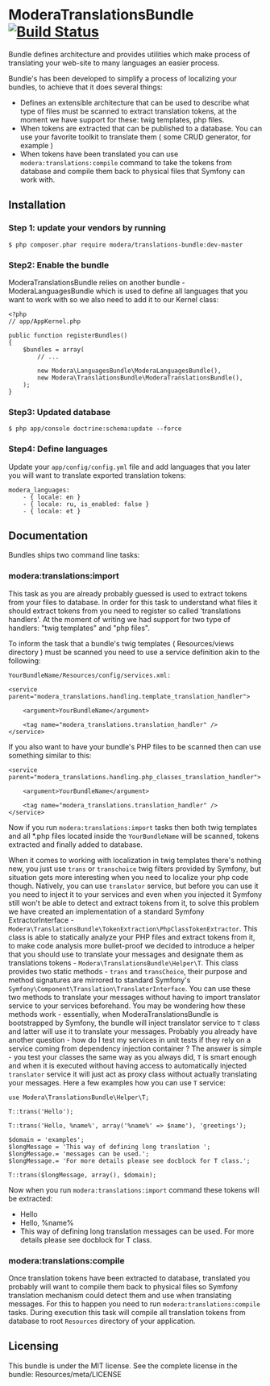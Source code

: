 # ModeraTranslationsBundle [![Build Status](https://travis-ci.org/modera/ModeraTranslationsBundle.svg?branch=master)](https://travis-ci.org/modera/ModeraTranslationsBundle)

Bundle defines architecture and provides utilities which make process of translating your web-site to many languages
an easier process.

Bundle's has been developed to simplify a process of localizing your bundles, to achieve that it does several things:

 * Defines an extensible architecture that can be used to describe what type of files must be scanned to extract
 translation tokens, at the moment we have support for these: twig templates, php files.
 * When tokens are extracted that can be published to a database. You can use your favorite toolkit to translate them
 ( some CRUD generator, for example )
 * When tokens have been translated you can use `modera:translations:compile` command to take the tokens from database
 and compile them back to physical files that Symfony can work with.


## Installation

### Step 1: update your vendors by running

    $ php composer.phar require modera/translations-bundle:dev-master

### Step2: Enable the bundle

ModeraTranslationsBundle relies on another bundle - ModeraLanguagesBundle which is used to define all languages
that you want to work with so we also need to add it to our Kernel class:

    <?php
    // app/AppKernel.php

    public function registerBundles()
    {
        $bundles = array(
            // ...

            new Modera\LanguagesBundle\ModeraLanguagesBundle(),
            new Modera\TranslationsBundle\ModeraTranslationsBundle(),
        );
    }

### Step3: Updated database

    $ php app/console doctrine:schema:update --force

### Step4: Define languages

Update your `app/config/config.yml` file and add languages that you later you will want to translate exported translation tokens:

    modera_languages:
        - { locale: en }
        - { locale: ru, is_enabled: false }
        - { locale: et }

## Documentation

Bundles ships two command line tasks:

### modera:translations:import

This task as you are already probably guessed is used to extract tokens from your files to database. In order
for this task to understand what files it should extract tokens from you need to register so called 'translations
handlers'. At the moment of writing we had support for two type of handlers: "twig templates" and "php files".

To inform the task that a bundle's twig templates ( Resources/views directory ) must be scanned you need to use a
service definition akin to the following:

`YourBundleName/Resources/config/services.xml:`

    <service parent="modera_translations.handling.template_translation_handler">

        <argument>YourBundleName</argument>

        <tag name="modera_translations.translation_handler" />
    </service>


If you also want to have your bundle's PHP files to be scanned then can use something similar to this:

    <service parent="modera_translations.handling.php_classes_translation_handler">

        <argument>YourBundleName</argument>

        <tag name="modera_translations.translation_handler" />
    </service>

Now if you run `modera:translations:import` tasks then both twig templates and all *.php files located inside the
`YourBundleName` will be scanned, tokens extracted and finally added to database.

When it comes to working with localization in twig templates there's nothing new, you just use `trans` or `transchoice`
twig filters provided by Symfony, but situation gets more interesting when you need to localize your php code though.
Natively, you can use `translator` service, but before you can use it you need to inject it to your services and even
when you injected it Symfony still won't be able to detect and extract tokens from it, to solve this problem we have
created an implementation of a standard Symfony ExtractorInterface -
`Modera\TranslationsBundle\TokenExtraction\PhpClassTokenExtractor`. This class is able to statically analyze your PHP
files and extract tokens from it, to make code analysis more bullet-proof we decided to introduce a helper that
you should use to translate your messages and designate them as translations tokens - `Modera\TranslationsBundle\Helper\T`.
This class provides two static methods - `trans` and `transChoice`, their purpose and method signatures are mirrored
to standard Symfony's `Symfony\Component\Translation\TranslatorInterface`. You can use these two methods to translate
your messages without having to import translator service to your services beforehand. You may be wondering how
these methods work - essentially, when ModeraTranslationsBundle is bootstrapped by Symfony, the bundle will inject
translator service to `T` class and latter will use it to translate your messages. Probably you already have another
question - how do I test my services in unit tests if they rely on a service coming from dependency injection container ?
The answer is simple - you test your classes the same way as you always did, `T` is smart enough and when it is executed
without having access to automatically injected `translator` service it will just act as proxy class without actually
translating your messages. Here a few examples how you can use `T` service:

    use Modera\TranslationsBundle\Helper\T;

    T::trans('Hello');

    T::trans('Hello, %name%', array('%name%' => $name'), 'greetings');

    $domain = 'examples';
    $longMessage = 'This way of defining long translation ';
    $longMessage.= 'messages can be used.';
    $longMessage.= 'For more details please see docblock for T class.';

    T::trans($longMessage, array(), $domain);

Now when you run `modera:translations:import` command these tokens will be extracted:

 * Hello
 * Hello, %name%
 * This way of defining long translation messages can be used. For more details please see docblock for T class.

### modera:translations:compile

Once translation tokens have been extracted to database, translated you probably will want to compile them back
to physical files so Symfony translation mechanism could detect them and use when translating messages. For this
to happen you need to run `modera:translations:compile` tasks. During execution this task will compile all translation
tokens from database to root `Resources` directory of your application.

## Licensing

This bundle is under the MIT license. See the complete license in the bundle:
Resources/meta/LICENSE